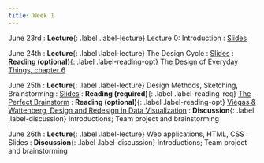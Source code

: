 ```yaml
---
title: Week 1
---
```


<!-- prettier-ignore-start -->

June 23rd
: **Lecture**{: .label .label-lecture} Lecture 0: Introduction
  : [Slides](https://bcourses.berkeley.edu/courses/1545463/files?preview=91916203)

June 24th
: **Lecture**{: .label .label-lecture} The Design Cycle
  : [Slides](https://bcourses.berkeley.edu/courses/1545463/files?preview=91916326)
: **Reading (optional)**{: .label .label-reading-opt} [The Design of Everyday Things, chapter 6](https://dl.icdst.org/pdfs/files4/4bb8d08a9b309df7d86e62ec4056ceef.pdf)

June 25th
: **Lecture**{: .label .label-lecture} Design Methods, Sketching, Brainstorming
  : [Slides](https://bcourses.berkeley.edu/courses/1545463/files?preview=91925149)
: **Reading (required)**{: .label .label-reading-req} [The Perfect Brainstorm](https://bcourses.berkeley.edu/courses/1545463/files/folder/readings?preview=91916994)
: **Reading (optional)**{: .label .label-reading-opt} [Viégas & Wattenberg, Design and Redesign in Data Visualization](https://medium.com/@hint_fm/design-and-redesign-4ab77206cf9)
: **Discussion**{: .label .label-discussion} Introductions; Team project and brainstorming

June 26th
: **Lecture**{: .label .label-lecture} Web applications, HTML, CSS
  : Slides
: **Discussion**{: .label .label-discussion} Introductions; Team project and brainstorming


<!-- prettier-ignore-end -->
